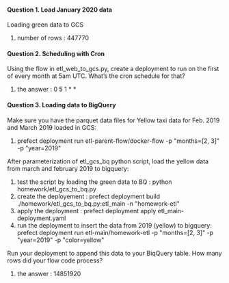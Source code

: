 #### Question 1. Load January 2020 data
Loading green data to GCS
1. number of rows : 447770

#### Question 2. Scheduling with Cron
Using the flow in etl_web_to_gcs.py, create a deployment to run on the first of every month at 5am UTC. What’s the cron schedule for that?
1. the answer : 0 5 1 * *

#### Question 3. Loading data to BigQuery
Make sure you have the parquet data files for Yellow taxi data for Feb. 2019 and March 2019 loaded in GCS:
1. prefect deployment run etl-parent-flow/docker-flow -p "months=[2, 3]" -p "year=2019"

After parameterization of etl_gcs_bq python script, load the yellow data from march and february 2019 to bigquery:
1. test the script by loading the green data to BQ : python homework/etl_gcs_to_bq.py
2. create the deployement : prefect deployment build ./homework/etl_gcs_to_bq.py:etl_main -n "homework-etl"
3. apply the deployment : prefect deployment apply etl_main-deployment.yaml
4. run the deployment to insert the data from 2019 (yellow) to bigquery: prefect deployment run etl-main/homework-etl -p "months=[2, 3]" -p "year=2019" -p "color=yellow"

Run your deployment to append this data to your BiqQuery table. How many rows did your flow code process?
1. the answer : 14851920
